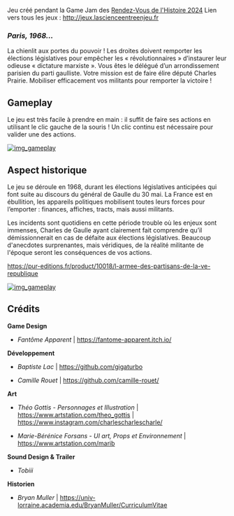 Jeu créé pendant la Game Jam des [Rendez-Vous de l'Histoire 2024](http://rdvh2024.lascienceentreenjeu.fr/)
Lien vers tous les jeux : http://jeux.lascienceentreenjeu.fr

### *Paris, 1968...*

La chienlit aux portes du pouvoir ! Les droites doivent remporter les élections législatives pour empêcher les « révolutionnaires » d’instaurer leur odieuse « dictature marxiste  ». Vous êtes le délégué d’un arrondissement parisien du parti gaulliste. Votre mission est de faire élire député Charles Prairie. Mobiliser efficacement vos militants pour remporter la victoire !

## Gameplay

Le jeu est très facile à prendre en main : il suffit de faire ses actions en utilisant le clic gauche de la souris ! Un clic continu est nécessaire pour valider une des actions.

[![img_gameplay](https://img.itch.zone/aW1nLzE3OTcyMDA1LnBuZw==/original/9a6tMz.png)]([https://img.itch.zone/aW1nLzE3OTcyMDA1LnBuZw==/original/9a6tMz.png](https://aimeube.itch.io/droite-1968))

## Aspect historique

Le jeu se déroule en 1968, durant les élections législatives anticipées qui font suite au discours du général de Gaulle du 30 mai. La France est en ébullition, les appareils politiques mobilisent toutes leurs forces pour l’emporter : finances, affiches, tracts, mais aussi militants.

Les incidents sont quotidiens en cette période trouble où les enjeux sont immenses, Charles de Gaulle ayant clairement fait comprendre qu’il démissionnerait en cas de défaite aux élections législatives.  Beaucoup d'anecdotes surprenantes, mais véridiques, de la réalité militante de l'époque seront les conséquences de vos actions.

https://pur-editions.fr/product/10018/l-armee-des-partisans-de-la-ve-republique

[![img_gameplay](https://img.itch.zone/aW1nLzE3OTcyNTYzLnBuZw==/original/lK7g6u.png)]([https://img.itch.zone/aW1nLzE3OTcyMDA1LnBuZw==/original/9a6tMz.png](https://aimeube.itch.io/droite-1968))

## Crédits

**Game Design**

- *Fantôme Apparent* | https://fantome-apparent.itch.io/

**Développement**

- *Baptiste Lac* | https://github.com/gigaturbo

- *Camille Rouet* | https://github.com/camille-rouet/

**Art**

- *Théo Gottis - Personnages et Illustration* | https://www.artstation.com/theo_gottis | https://www.instagram.com/charlescharlescharle/

- *Marie-Bérénice Forsans - UI art, Props et  Environnement* | https://www.artstation.com/marib

**Sound Design & Trailer**

- *Tobiii*

**Historien**

- *Bryan Muller* | https://univ-lorraine.academia.edu/BryanMuller/CurriculumVitae

